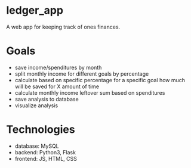 # ledger_app
A web app for keeping track of ones finances.

# Goals
- save income/spenditures by month
- split monthly income for different goals by percentage
- calculate based on specific percentage for a specific goal how much will be saved for X amount of time
- calculate monthly income leftover sum based on spenditures
- save analysis to database
- visualize analysis

# Technologies
- database: MySQL
- backend: Python3, Flask
- frontend: JS, HTML, CSS
